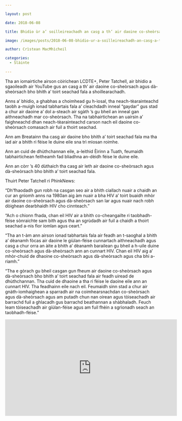 ```yaml
---

layout: post

date: 2018-06-08

title: Bhidio ùr a’ soilleireachadh an casg a th’ air daoine co-sheòrsach agus dà-sheòrsach bho bhith a’ toirt seachad fala

image: /images/posts/2018-06-08-bhidio-ur-a-soilleireachadh-an-casg-a-th-air-daoine-co-sheorsach-agus-da-sheorsach-bho-bhith-a-toirt-seachad-fala.webp

author: Crìstean MacMhìcheil

categories:
  - Slàinte
  
---
```


Tha an iomairtiche airson còirichean LCDTE+, Peter Tatchell, air bhidio a sgaoileadh air YouTube gus an casg a th’ air daoine co-sheòrsach agus dà-sheòrsach bho bhith a’ toirt seachad fala a shoillearachadh.

Anns a’ bhidio, a ghabhas a choimhead gu h-ìosal, tha neach-tèarainteachd taobh a-muigh ionad tabhartais fala a’ cleachdadh inneal “gaydar” gus stad a chur air daoine a’ dol a-steach air sgàth ’s gu bheil an inneal gan aithneachadh mar co-sheòrsach. Tha na tabhairtichean an uairsin a’ faighneachd dhan neach-tèarainteachd carson nach eil daoine co-sheòrsach comasach air fuil a thoirt seachad.

Ann am Breatainn tha casg air daoine bho bhith a’ toirt seachad fala ma tha iad air a bhith ri fèise le duine eile sna trì mìosan roimhe.

Ann an cuid de dhùthchannan eile, a-leithid Èirinn a Tuath, feumaidh tabhairtichean feitheamh fad bliadhna an-dèidh fèise le duine eile.

Ann an còrr ’s 40 dùthaich tha casg air leth air daoine co-sheòrsach agus dà-sheòrsach bho bhith a’ toirt seachad fala.

Thuirt Peter Tatchell ri PhinkNews:

“Dh’fhaodadh gun robh na casgan seo air a bhith ciallach nuair a chaidh an cur an gnìomh anns na 1980an aig àm nuair a bha HIV a’ toirt buaidh mhòr air daoine co-sheòrsach agus dà-sheòrsach san Iar agus nuair nach robh dòighean dearbhaidh HIV cho cinnteach.”

“Ach o chionn fhada, chan eil HIV air a bhith co-cheangailte ri taobhadh-fèise sònraichte sam bith agus tha an sgrùdadh air fuil a chaidh a thoirt seachad a-nis fìor iomlan agus ceart.”

“Tha an t-àm ann airson ionad tabhartais fala air feadh an t-saoghal a bhith a’ dèanamh fòcas air daoine le giùlan-fèise cunnartach aithneachadh agus casg a chur orra an àite a bhith a’ dèanamh barailean gu bheil a h-uile duine co-sheòrsach agus dà-sheòrsach ann an cunnart HIV. Chan eil HIV aig a’ mhòr-chuid de dhaoine co-sheòrsach agus dà-sheòrsach agus cha bhi a-riamh.”

“Tha e gòrach gu bheil casgan gun fheum air daoine co-sheòrsach agus dà-sheòrsach bho bhith a’ toirt seachad fala air feadh uiread de dhùthchannan. Tha cuid de dhaoine a tha ri fèise le daoine eile ann an cunnart HIV. Tha feadhainn eile nach eil. Feumaidh sinn stad a chur air gnàth-ìomhaighean a sparradh air na coimhearsnachdan co-sheòrsach agus dà-sheòrsach agus am putadh chun nan oirean agus tòiseachadh air barrachd fuil a ghlacadh gus barrachd beathannan a shàbhaladh. Feuch leam tòiseachadh air giùlan-fèise agus am fuil fhèin a sgrìonadh seach an taobhadh-fèise.”

<p style="text-align: center"><iframe width="560" height="315" src="https://www.youtube-nocookie.com/embed/DSTlwPgeu_E" title="YouTube video player" frameborder="0" allow="accelerometer; autoplay; clipboard-write; encrypted-media; gyroscope; picture-in-picture" allowfullscreen></iframe></p>